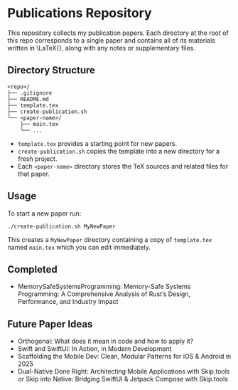 # Publications Repository

This repository collects my publication papers. Each directory at the root of
this repo corresponds to a single paper and contains all of its materials
written in \LaTeX{}, along with any notes or supplementary files.

## Directory Structure

```
<repo>/
├── .gitignore
├── README.md
├── template.tex
├── create-publication.sh
└── <paper-name>/
    ├── main.tex
    └── ...
```

- `template.tex` provides a starting point for new papers.
- `create-publication.sh` copies the template into a new directory for a fresh project.
- Each `<paper-name>` directory stores the TeX sources and related files for that paper.

## Usage

To start a new paper run:

```
./create-publication.sh MyNewPaper
```

This creates a `MyNewPaper` directory containing a copy of `template.tex` named
`main.tex` which you can edit immediately.

## Completed

- MemorySafeSystemsProgramming: Memory-Safe Systems Programming: A Comprehensive Analysis of Rust’s Design, Performance, and Industry Impact

## Future Paper Ideas

- Orthogonal: What does it mean in code and how to apply it?
- Swift and SwiftUI: In Action, in Modern Development
- Scaffolding the Mobile Dev: Clean, Modular Patterns for iOS & Android in 2025
- Dual-Native Done Right: Architecting Mobile Applications with Skip.tools or Skip into Native: Bridging SwiftUI & Jetpack Compose with Skip.tools
